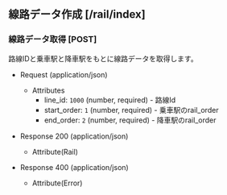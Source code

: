 ## 線路データ作成 [/rail/index]
### 線路データ取得 [POST]
路線IDと乗車駅と降車駅をもとに線路データを取得します。  

+ Request (application/json)
	+ Attributes
		+ line_id: `1000` (number, required) - 路線Id
		+ start_order: `1` (number, required) - 乗車駅のrail_order
		+ end_order: `2` (number, required) - 降車駅のrail_order

+ Response 200 (application/json)
	+ Attribute(Rail)
		
+ Response 400 (application/json)
	+ Attribute(Error)


